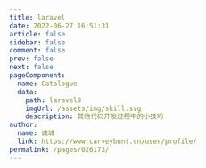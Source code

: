 ```yaml
---
title: laravel
date: 2022-06-27 16:51:31
article: false
sidebar: false
comment: false
prev: false
next: false
pageComponent: 
  name: Catalogue
  data: 
    path: laravel9
    imgUrl: /assets/img/skill.svg
    description: 其他代码开发过程中的小技巧
author: 
  name: 诚城
  link: https://www.carveybunt.cn/user/profile/
permalink: /pages/026173/
---
```

